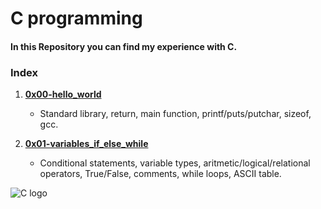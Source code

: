# C programming  
#### In this Repository you can find my experience with C.  
### Index  

1. [**0x00-hello_world**](https://github.com/Joanfa7/holbertonschool-low_level_programming/tree/main/0x00-hello_world)  
	* Standard library, return, main function, printf/puts/putchar, sizeof, gcc.  

2. [**0x01-variables_if_else_while**]()
	* Conditional statements, variable types, aritmetic/logical/relational operators, True/False, comments, while loops, ASCII table.  

![C logo](https://apprize.best/c/pic.jpg)
